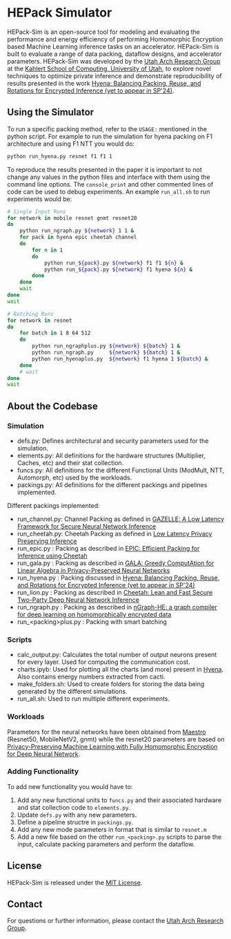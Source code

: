 # HEPack Simulator

HEPack-Sim is an open-source tool for modeling and evaluating the performance and energy efficiency of performing Homomorphic Encryption based Machine Learning inference tasks on an accelerator. HEPack-Sim is built to evaluate a range of data packing, dataflow designs, and accelerator parameters.  HEPack-Sim was developed by the [Utah Arch Research Group](https://arch.cs.utah.edu/) at the [Kahlert School of Computing, University of Utah](https://www.cs.utah.edu/), to explore novel techniques to optimize private inference and demonstrate reproducibility of results presented in the work [Hyena: Balancing Packing, Reuse, and Rotations for Encrypted Inference (yet to appear in SP'24)](). 

## Using the Simulator

To run a specific packing method, refer to the `USAGE:` mentioned in the python script. For example to run the simulation for hyena packing on F1 architecture and using F1 NTT you would do:

```bash
python run_hyena.py resnet f1 f1 1
```

To reproduce the results presented in the paper it is important to not change any values in the python files and interface with them using the command line options. The `console_print` and other commented lines of code can be used to debug experiments. An example `run_all.sh` to run experiments would be:

```bash
# Single Input Runs
for network in mobile resnet gnmt resnet20
do
    python run_ngraph.py ${network} 1 1 &
    for pack in hyena epic cheetah channel
    do
        for n in 1
        do
            python run_${pack}.py ${network} f1 f1 ${n} &
            python run_${pack}.py ${network} f1 hyena ${n} &
        done    
    done
    wait
done
wait

# Batching Runs
for network in resnet
do
    for batch in 1 8 64 512
    do
        python run_ngraphplus.py ${network} ${batch} 1 &
        python run_ngraph.py     ${network} ${batch} 1 &
        python run_hyenaplus.py  ${network} f1 hyena 1 ${batch} &
    done
    # wait
done
wait
```

## About the Codebase

### Simulation

- defs.py: Defines architectural and security parameters used for the simulation.
- elements.py: All definitions for the hardware structures (Multiplier, Caches, etc) and their stat collection.
- funcs.py: All definitions for the different Functional Units (ModMult, NTT, Automorph, etc) used by the workloads.
- packings.py: All definitions for the different packings and pipelines implemented.

Different packings implemented:

- run_channel.py: Channel Packing as defined in [GAZELLE: A Low Latency Framework for Secure Neural Network Inference](https://www.usenix.org/conference/usenixsecurity18/presentation/juvekar)
- run_cheetah.py: Cheetah Packing as defined in [Low Latency Privacy Preserving Inference](https://arxiv.org/abs/1812.10659)
- run_epic.py   : Packing as described in [EPIC: Efficient Packing for Inference using Cheetah](https://sarabjeetsingh007.github.io/files/cogarch22.pdf)
- run_gala.py   : Packing as described in [GALA: Greedy ComputAtion for Linear Algebra in Privacy-Preserved Neural Networks](https://arxiv.org/abs/2105.01827)
- run_hyena.py  : Packing discussed in [Hyena: Balancing Packing, Reuse, and Rotations for Encrypted Inference (yet to appear in SP'24)]()
- run_lion.py   : Packing as described in [Cheetah: Lean and Fast Secure Two-Party Deep Neural Network Inference](https://www.usenix.org/conference/usenixsecurity22/presentation/huang-zhicong)
- run_ngraph.py : Packing as described in [nGraph-HE: a graph compiler for deep learning on homomorphically encrypted data](https://dl.acm.org/doi/abs/10.1145/3310273.3323047)
- run_\<packing\>plus.py : Packing with smart batching

### Scripts

- calc_output.py: Calculates the total number of output neurons present for every layer. Used for computing the communication cost.
- charts.ipyb: Used for plotting all the charts (and more) present in [Hyena](). Also contains energy numbers extracted from cacti.
- make_folders.sh: Used to create folders for storing the data being generated by the different simulations.
- run_all.sh: Used to run multiple different experiments.

### Workloads

Parameters for the neural networks have been obtained from [Maestro](https://github.com/maestro-project/maestro/tree/master/data/model) (Resnet50, MobileNetV2, gnmt) while the resnet20 parameters are based on [Privacy-Preserving Machine Learning with Fully Homomorphic Encryption for Deep Neural Network](https://arxiv.org/abs/2106.07229).


### Adding Functionality

To add new functionality you would have to:

1. Add any new functional units to `funcs.py` and their associated hardware and stat collection code to `elements.py`.
2. Update `defs.py` with any new parameters.
3. Define a pipeline structre in `packings.py`.
4. Add any new mode parameters in format that is similar to `resnet.m`
5. Add a new file based on the other `run_<packing>.py` scripts to parse the input, calculate packing parameters and perform the dataflow.

## License

HEPack-Sim is released under the [MIT License](LICENSE).

## Contact

For questions or further information, please contact the [Utah Arch Research Group](https://arch.cs.utah.edu/).
